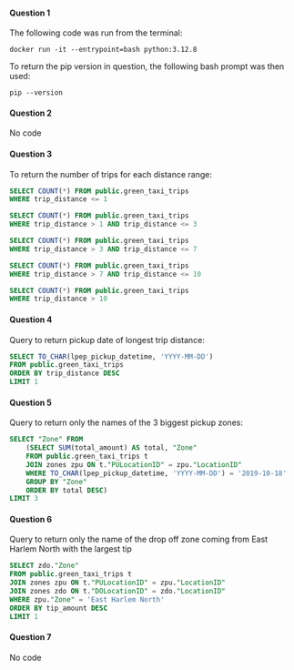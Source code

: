 #### Question 1

The following code was run from the terminal:

```shell script
docker run -it --entrypoint=bash python:3.12.8
```

To return the pip version in question, the following bash prompt was then used:

```shell script
pip --version
```
#### Question 2

No code

#### Question 3

To return the number of trips for each distance range:

```sql
SELECT COUNT(*) FROM public.green_taxi_trips
WHERE trip_distance <= 1
```
```sql
SELECT COUNT(*) FROM public.green_taxi_trips
WHERE trip_distance > 1 AND trip_distance <= 3
```
```sql
SELECT COUNT(*) FROM public.green_taxi_trips
WHERE trip_distance > 3 AND trip_distance <= 7
```
```sql
SELECT COUNT(*) FROM public.green_taxi_trips
WHERE trip_distance > 7 AND trip_distance <= 10
```
```sql
SELECT COUNT(*) FROM public.green_taxi_trips
WHERE trip_distance > 10
```

#### Question 4

Query to return pickup date of longest trip distance:

```sql
SELECT TO_CHAR(lpep_pickup_datetime, 'YYYY-MM-DD')
FROM public.green_taxi_trips
ORDER BY trip_distance DESC
LIMIT 1
```

#### Question 5

Query to return only the names of the 3 biggest pickup zones:

```sql
SELECT "Zone" FROM
	(SELECT SUM(total_amount) AS total, "Zone"
	FROM public.green_taxi_trips t
	JOIN zones zpu ON t."PULocationID" = zpu."LocationID"
	WHERE TO_CHAR(lpep_pickup_datetime, 'YYYY-MM-DD') = '2019-10-18'
	GROUP BY "Zone"
	ORDER BY total DESC)
LIMIT 3
```

#### Question 6

Query to return only the name of the drop off zone coming from East Harlem North with the largest tip

```sql
SELECT zdo."Zone"
FROM public.green_taxi_trips t
JOIN zones zpu ON t."PULocationID" = zpu."LocationID"
JOIN zones zdo ON t."DOLocationID" = zdo."LocationID"
WHERE zpu."Zone" = 'East Harlem North'
ORDER BY tip_amount DESC
LIMIT 1
```

#### Question 7

No code
